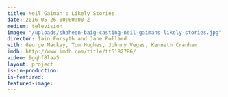 ```yaml
---
title: Neil Gaiman’s Likely Stories
date: 2016-05-26 00:00:00 Z
medium: television
image: "/uploads/shaheen-baig-casting-neil-gaimans-likely-stories.jpg"
director: Iain Forsyth and Jane Pollard
with: George Mackay, Tom Hughes, Johnny Vegas, Kenneth Cranham
imdb: http://www.imdb.com/title/tt5182786/
video: 9gqhf8laa5
layout: project
is-in-production: 
is-featured: 
featured-image: 
---
```


